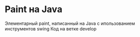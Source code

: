 # Paint на Java
Элементарный paint, написанный на Java с ипользованием инструментов swing
Код на ветке develop
